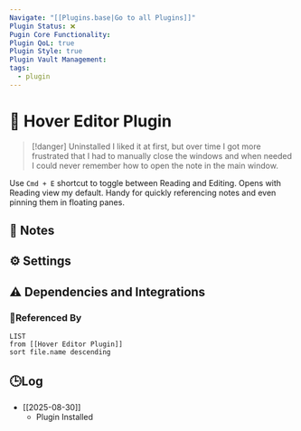 ```yaml
---
Navigate: "[[Plugins.base|Go to all Plugins]]"
Plugin Status: ❌
Pugin Core Functionality:
Plugin QoL: true
Plugin Style: true
Plugin Vault Management:
tags:
  - plugin
---
```

# 🔌 Hover Editor Plugin

> [!danger] Uninstalled
> I liked it at first, but over time I got more frustrated that I had to manually close the windows and when needed I could never remember how to open the note in the main window.

Use `Cmd + E` shortcut to toggle between Reading and Editing. Opens with Reading view my default. Handy for quickly referencing notes and even pinning them in floating panes.

## 📝 Notes

## ⚙️ Settings

## ⚠️ Dependencies and Integrations

### 🔗Referenced By

```dataview
LIST
from [[Hover Editor Plugin]]
sort file.name descending
```

## 🕒Log

- [[2025-08-30]]
	- Plugin Installed
